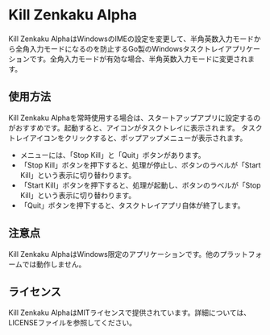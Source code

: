 # Kill Zenkaku Alpha　　
Kill Zenkaku AlphaはWindowsのIMEの設定を変更して、半角英数入力モードから全角入力モードになるのを防止するGo製のWindowsタスクトレイアプリケーションです。全角入力モードが有効な場合、半角英数入力モードに変更されます。

## 使用方法
Kill Zenkaku Alphaを常時使用する場合は、スタートアップアプリに設定するのがおすすめです。起動すると、アイコンがタスクトレイに表示されます。
タスクトレイアイコンをクリックすると、ポップアップメニューが表示されます。
- メニューには、「Stop Kill」と「Quit」ボタンがあります。
- 「Stop Kill」ボタンを押下すると、処理が停止し、ボタンのラベルが「Start Kill」という表示に切り替わります。
- 「Start Kill」ボタンを押下すると、処理が起動し、ボタンのラベルが「Stop Kill」という表示に切り替わります。
- 「Quit」ボタンを押下すると、タスクトレイアプリ自体が終了します。

## 注意点
Kill Zenkaku AlphaはWindows限定のアプリケーションです。他のプラットフォームでは動作しません。

## ライセンス
Kill Zenkaku AlphaはMITライセンスで提供されています。詳細については、LICENSEファイルを参照してください。
